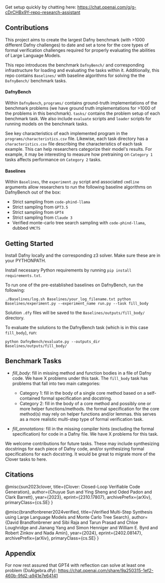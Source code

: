 Get setup quickly by chatting here: https://chat.openai.com/g/g-cDrCHBx9Y-repo-research-assistant 

## Contributions
This project aims to create the largest Dafny benchmark (with >1000 different Dafny challenges) to date and set a tone for the core types of formal verification challenges required for properly evaluating the abilities of Large Language Models. 

This repo introduces the benchmark `DafnyBench/` and corresponding infrastructure for loading and evaluating the tasks within it. Additionally, this repo contains `Baselines/` with baseline algorithms for solving the the `DafnyBench/` benchmark tasks.

#### DafnyBench
Within `DafnyBench`, `programs/` contains ground-truth implementations of the benchmark problems (we have ground truth implementations for >1000 of the problems in this benchmark). `tasks/` contains the problem setup of each benchmark task. We also include `evaluate` scripts and `loader` scripts for running models on the benchmark tasks.

See key characteristics of each implemented program in the `programs/characteristics.csv` file.
Likewise, each task directory has a `characteristics.csv` file describing the characteristics of each task example. This can help researchers categorize their model's results. For example, it may be interesting to measure how pretraining on `Category 1` tasks affects performance on `Category 2` tasks.

#### Baselines
Within `Baselines`, the `experiment.py` script and associated `cmdline` arguments allow researchers to run the following baseline algorithms on DafnyBench out of the box:
* Strict sampling from `code-phind-llama`
* Strict sampling from `GPT3.5`
* Strict sampling from `GPT4`
* Strict sampling from `Claude 3`
* Verified monte-carlo tree search sampling with `code-phind-llama`, dubbed `VMCTS`

## Getting Started
Install Dafny locally and the corresponding z3 solver. Make sure these are in your PYTHONPATH.

Install necessary Python requirements by running `pip install requirements.txt`.

To run one of the pre-established baselines on DafnyBench, run the following:

`./Baselines/log.sh Baselines/your_log_filename.txt python Baselines/experiment.py --experiment_name run.py --task fill_body`

Solution `.dfy` files will be saved to the `Baselines/outputs/fill_body/` directory.

To evaluate the solutions to the DafnyBench task (which is in this case `fill_body`), run:

`python DafnyBench/evaluate.py --outputs_dir Baselines/outputs/fill_body/`


## Benchmark Tasks
* *fill_body*: fill in missing method and function bodies in a file of Dafny code. We have X problems under this task.
The `fill_body` task has problems that fall into two main categories:
    * Category 1: fill in the body of a single core method based on a self-contained formal specification and docstring.
    * Category 2: fill in the body of a core method and possibly one or more helper functions/methods. the formal specification for the core method(s) may rely on helper functions and/or lemmas. this serves as a more realistic multi-step type of formal verification task.

* *fill_annotations*: fill in the missing compiler hints (excluding the formal specification) for code in a Dafny file. We have X problems for this task.

We welcome contributions for future tasks. These may include synthesizing docstrings for each piece of Dafny code, and/or synthesizing formal specifications for each docstring. It would be great to migrate more of the Clover tasks to here.

## Citations

@misc{sun2023clover,
      title={Clover: Closed-Loop Verifiable Code Generation}, 
      author={Chuyue Sun and Ying Sheng and Oded Padon and Clark Barrett},
      year={2023},
      eprint={2310.17807},
      archivePrefix={arXiv},
      primaryClass={cs.SE}
}

@misc{brandfonbrener2024verified,
      title={Verified Multi-Step Synthesis using Large Language Models and Monte Carlo Tree Search}, 
      author={David Brandfonbrener and Sibi Raja and Tarun Prasad and Chloe Loughridge and Jianang Yang and Simon Henniger and William E. Byrd and Robert Zinkov and Nada Amin},
      year={2024},
      eprint={2402.08147},
      archivePrefix={arXiv},
      primaryClass={cs.SE}
}

## Appendix
For now rest assured that GPT4 with reflection can solve at least one problem (DoAlgebra.dfy): https://chat.openai.com/share/9a250315-1ef2-460b-9fd2-a941e7e64141

